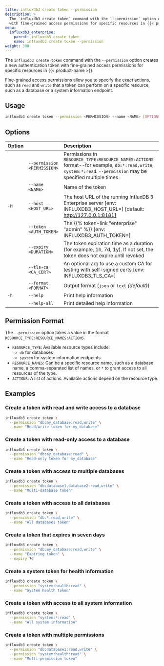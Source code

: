 ```yaml
---
title: influxdb3 create token --permission
description: >
  The `influxdb3 create token` command with the `--permission` option creates a new authentication token
  with fine-grained access permissions for specific resources in {{< product-name >}}.
menu:
  influxdb3_enterprise:
    parent: influxdb3 create token
    name: influxdb3 create token --permission
weight: 300
---
```


The `influxdb3 create token` command with the `--permission` option creates a new authentication token
with fine-grained access permissions for specific resources in {{< product-name >}}.

Fine-grained access permissions allow you to specify the exact actions, such as
`read` and `write` that a token can perform on a specific resource, such as 
a database or a system information endpoint.

## Usage

```bash
influxdb3 create token --permission <PERMISSION> --name <NAME> [OPTIONS]
```

## Options

| Option | | Description |
| :----- | :----------- | :----------------------------- |
| | `--permission <PERMISSION>` | Permissions in `RESOURCE_TYPE:RESOURCE_NAMES:ACTIONS` format--for example, `db:*:read,write`, `system:*:read`. `--permission` may be specified multiple times |
| | `--name <NAME>` | Name of the token |
| `-H` | `--host <HOST_URL>` | The host URL of the running InfluxDB 3 Enterprise server [env: INFLUXDB3_HOST_URL=] [default: http://127.0.0.1:8181] |
| | `--token <AUTH_TOKEN>` | The {{% token-link "enterprise" "admin" %}} [env: INFLUXDB3_AUTH_TOKEN=] |
| | `--expiry <DURATION>` | The token expiration time as a duration (for example, 1h, 7d, 1y). If not set, the token does not expire until revoked |
| | `--tls-ca <CA_CERT>` | An optional arg to use a custom CA for testing with self-signed certs [env: INFLUXDB3_TLS_CA=] |
| | `--format <FORMAT>` | Output format (`json` or `text` _(default)_) |
| `-h` | `--help` | Print help information |
| | `--help-all` | Print detailed help information |

## Permission Format

The `--permission` option takes a value in the format `RESOURCE_TYPE:RESOURCE_NAMES:ACTIONS`.

- `RESOURCE_TYPE`: Available resource types include:
  - `db` for databases
  - `system` for system information endpoints.
- `RESOURCE_NAMES`: Can be a specific resource name, such as a database name, a
  comma-separated list of names, or `*` to grant access to all resources of the type.
- `ACTIONS`: A list of actions. Available actions depend on the resource type.

## Examples

### Create a token with read and write access to a database

```bash
influxdb3 create token \
  --permission "db:my_database:read,write" \
  --name "Read/write token for my_database"
```

### Create a token with read-only access to a database

```bash
influxdb3 create token \
  --permission "db:my_database:read" \
  --name "Read-only token for my_database"
```

### Create a token with access to multiple databases

```bash
influxdb3 create token \
  --permission "db:database1,database2:read,write" \
  --name "Multi-database token"
```

### Create a token with access to all databases

```bash
influxdb3 create token \
  --permission "db:*:read,write" \
  --name "All databases token"
```

### Create a token that expires in seven days

```bash
influxdb3 create token \
  --permission "db:my_database:read,write" \
  --name "Expiring token" \
  --expiry 7d
```

### Create a system token for health information

```bash
influxdb3 create token \
  --permission "system:health:read" \
  --name "System health token"
```

### Create a token with access to all system information 

```bash
influxdb3 create token \
  --permission "system:*:read" \
  --name "All system information"
```

### Create a token with multiple permissions

```bash
influxdb3 create token \
  --permission "db:database1:read,write" \
  --permission "system:health:read" \
  --name "Multi-permission token"
```
